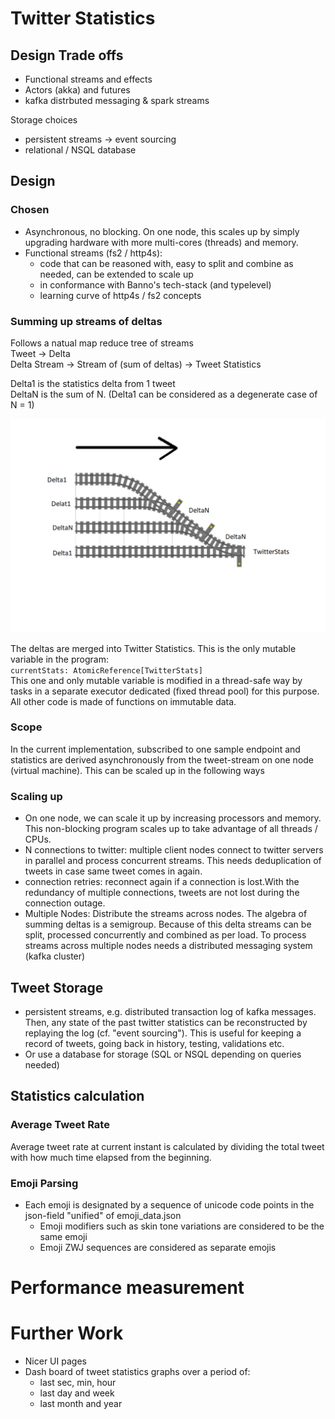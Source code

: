 # Twitter Statistics

## Design Trade offs

* Functional streams and effects
* Actors (akka) and futures
* kafka distrbuted messaging & spark streams

Storage choices
* persistent streams -> event sourcing
* relational / NSQL database

## Design
### Chosen
* Asynchronous, no blocking. On one node, this scales up by simply upgrading hardware with more
  multi-cores (threads) and memory.
* Functional streams (fs2 / http4s): 
  - code that can be reasoned with, easy to split and combine as needed, can be extended to scale up
  - in conformance with Banno's tech-stack (and typelevel)
  - learning curve of http4s / fs2 concepts
 
 ### Summing up streams of deltas
 Follows a natual map reduce tree of streams \
 Tweet -> Delta \
 Delta Stream -> Stream of (sum of deltas) -> Tweet Statistics
 
 Delta1 is the statistics delta from 1 tweet\
 DeltaN is the sum of N. (Delta1 can be considered as a degenerate case of N = 1)
 
 ![Example Tree of Streams](tree-of-streams.png)

The deltas are merged into Twitter Statistics. This is the only mutable variable in the program: \
`currentStats: AtomicReference[TwitterStats]`  
This one and only mutable variable is modified in a thread-safe way by tasks in a separate executor
dedicated (fixed thread pool) for this purpose. All other code is made of functions on immutable data. 

### Scope
  
In the current implementation, subscribed to one  sample endpoint and statistics are derived asynchronously 
from the tweet-stream on one node (virtual machine). This can be scaled up in the following ways

### Scaling up
- On one node, we can scale it up by increasing processors and memory. This non-blocking program
  scales up to take advantage of all threads / CPUs.
- N connections to twitter: multiple client nodes connect to twitter servers in parallel and process
  concurrent streams. This needs deduplication of tweets in case same tweet comes in again.
- connection retries: reconnect again if a connection is lost.With the redundancy of multiple connections,
  tweets are not lost during the connection outage.
- Multiple Nodes: Distribute the streams across nodes. The algebra of summing deltas is a semigroup.
  Because of this delta streams can be split, processed concurrently and combined as per load.
  To process streams across multiple nodes needs a distributed messaging system (kafka cluster)

## Tweet Storage
- persistent streams, e.g. distributed transaction log of kafka messages. Then, any state of the past
  twitter statistics can be reconstructed by replaying the log (cf. "event sourcing"). This is useful
  for keeping a record of tweets, going back in history, testing, validations etc.
- Or use a database for storage (SQL or NSQL depending on queries needed)

## Statistics calculation

### Average Tweet Rate
Average tweet rate at current instant is calculated by dividing the total tweet with how much time elapsed from the beginning.

### Emoji Parsing
- Each emoji is designated by a sequence of unicode code points in the json-field "unified" of emoji_data.json
  * Emoji modifiers such as skin tone variations are considered to be the same emoji
  * Emoji ZWJ sequences are considered as separate emojis
  
# Performance measurement

# Further Work
- Nicer UI pages
- Dash board of tweet statistics graphs over a period of:
  - last sec, min, hour
  - last day and week
  - last month and year
